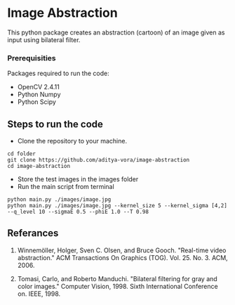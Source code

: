 # Image Abstraction

This python package creates an abstraction (cartoon) of an image given as input using bilateral filter.  

### Prerequisities

Packages required to run the code:  

* OpenCV 2.4.11
* Python Numpy
* Python Scipy

## Steps to run the code
* Clone the repository to your machine. 
```
cd folder
git clone https://github.com/aditya-vora/image-abstraction
cd image-abstraction
```

* Store the test images in the images folder
* Run the main script from terminal  

```
python main.py ./images/image.jpg 
python main.py ./images/image.jpg --kernel_size 5 --kernel_sigma [4,2] --q_level 10 --sigmaE 0.5 --phiE 1.0 --T 0.98 
```

## Referances

1. Winnemöller, Holger, Sven C. Olsen, and Bruce Gooch. "Real-time video abstraction." ACM Transactions On Graphics (TOG).      Vol. 25. No. 3. ACM, 2006. 

2. Tomasi, Carlo, and Roberto Manduchi. "Bilateral filtering for gray and color images." Computer Vision, 1998. Sixth            International Conference on. IEEE, 1998.

